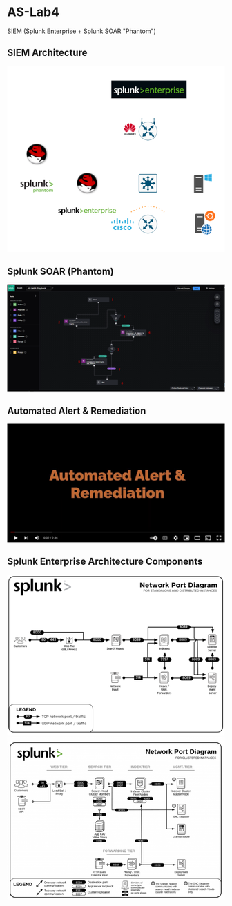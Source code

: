 # AS-Lab4
SIEM (Splunk Enterprise + Splunk SOAR "Phantom")

## SIEM Architecture
![SIEM_Architecture](https://raw.githubusercontent.com/husseinahmed-dev/AS-Lab4/main/SIEM_Architecture3.png)

## Splunk SOAR (Phantom)
![Splunk_SOAR](https://raw.githubusercontent.com/husseinahmed-dev/AS-Lab4/main/Figures/Figure-119.png)

## Automated Alert & Remediation
[![Video1](https://raw.githubusercontent.com/husseinahmed-dev/AS-Lab4/main/automated_alert.jpg)](https://youtu.be/fsYpNKeht9M)

## Splunk Enterprise Architecture Components
![Splunk_Architecture_Components](https://raw.githubusercontent.com/husseinahmed-dev/AS-Lab4/main/Figures/Figure-67.png)
![Splunk_Architecture_Components2](https://raw.githubusercontent.com/husseinahmed-dev/AS-Lab4/main/Figures/Figure-68.png)
